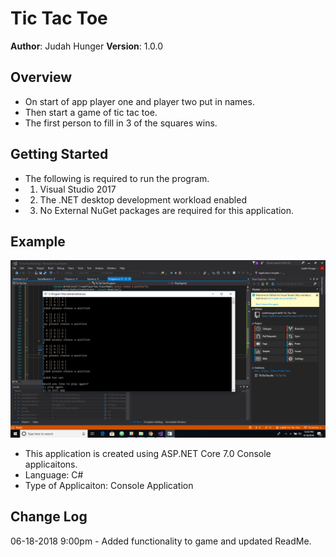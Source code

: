 # Tic Tac Toe
**Author**: Judah Hunger
**Version**: 1.0.0

## Overview
- On start of app player one and player two put in names.
- Then start a game of tic tac toe.
- The first person to fill in 3 of the squares wins.

## Getting Started
- The following is required to run the program.
- 1. Visual Studio 2017 
- 2. The .NET desktop development workload enabled
- 3. No External NuGet packages are required for this application. 

## Example
![console image of app running](TicTacToe.png)

- This application is created using ASP.NET Core 7.0 Console applicaitons. 
- Language: C# 
- Type of Applicaiton: Console Application 

## Change Log

06-18-2018 9:00pm - Added functionality to game and updated ReadMe.